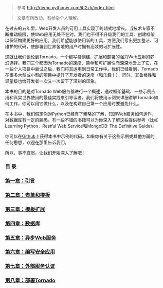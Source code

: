 > 参考 http://demo.pythoner.com/itt2zh/index.html

> 文章有所改动，有参杂个人理解。

在过去的五年里，Web开发人员的可用工具实现了跨越式地增长。当技术专家不断推动极限，使Web应用无处不在时，我们也不得不升级我们的工具、创建框架以保证构建更好的应用。我们希望能够使用新的工具，方便我们写出更加整洁、可维护的代码，使部署到世界各地的用户时拥有高效的可扩展性。

这就让我们谈论到Tornado，一个编写易创建、扩展和部署的强力Web应用的梦幻选择。我们三个都因为Tornado的速度、简单和可扩展性而深深地爱上了它，在一些个人项目中尝试之后，我们将其运用到日常工作中。我们已经看到，Tornado在很多大型或小型的项目中提升了开发者的速度（和乐趣！），同时，其鲁棒性和轻量级也给开发者一次又一次留下了深刻的印象。

本书的目的是对Tornado Web服务器进行一个概述，通过框架基础、一些示例应用和真实世界使用的最佳实践来引导读者。我们将使用示例来详细讲解Tornado如何工作，你可以用它做什么，以及在构建自己第一个应用时要避免什么。

在本书中，我们假定你对Python已经有了粗略的了解，知道Web服务如何运作，对数据库有一定的熟悉。有一些不错的书籍可以为你深入了解这些提供参考（比如Learning Python，Restful Web Service和MongoDB: The Definitive Guide）。

你可以在[Github](https://github.com/Introduction-to-Tornado)上获得本书中示例的代码。如果你有关于这些示例或其他方面的任何思想，欢迎在那里告诉我们。

所以，事不宜迟，让我们开始深入了解吧！

### 目 录
### [第一章：引言](https://github.com/tangjiaxing669/Tornado/blob/master/%E5%BC%95%E8%A8%80.md)
### [第二章：表单和模板](https://github.com/tangjiaxing669/Tornado/blob/master/%E8%A1%A8%E5%8D%95%E5%92%8C%E6%A8%A1%E6%9D%BF.md)
### [第三章：模板扩展](https://github.com/tangjiaxing669/Tornado/blob/master/%E6%A8%A1%E6%9D%BF%E6%89%A9%E5%B1%95.md)
### [第四章：数据库](https://github.com/tangjiaxing669/Tornado/blob/master/%E6%95%B0%E6%8D%AE%E5%BA%93.md)
### [第五章：异步Web服务](https://github.com/tangjiaxing669/Tornado/blob/master/%E5%BC%82%E6%AD%A5Web%E6%9C%8D%E5%8A%A1.md)
### [第六章：编写安全应用](https://github.com/tangjiaxing669/Tornado/blob/master/%E7%BC%96%E5%86%99%E5%AE%89%E5%85%A8%E5%BA%94%E7%94%A8.md)
### [第七章：外部服务认证](https://github.com/tangjiaxing669/Tornado/blob/master/%E5%A4%96%E9%83%A8%E6%9C%8D%E5%8A%A1%E8%AE%A4%E8%AF%81.md)
### [第八章：部署Tornado](https://github.com/tangjiaxing669/Tornado/blob/master/%E9%83%A8%E7%BD%B2Tornado.md)
